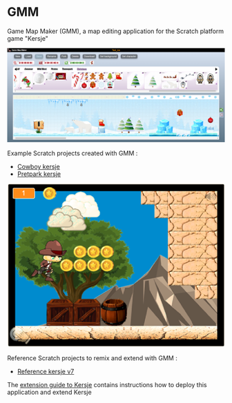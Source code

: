 # GMM
Game Map Maker (GMM), a map editing application for the Scratch platform game "Kersje"

![gmm](https://github.com/jandebr/gmm/blob/main/src/docs/resources/gmm.png)

Example Scratch projects created with GMM :
- [Cowboy kersje](https://scratch.mit.edu/projects/453401204)
- [Pretpark kersje](https://scratch.mit.edu/projects/552993154)

![Scratch](https://github.com/jandebr/gmm/blob/main/src/docs/resources/scratch.png)

Reference Scratch projects to remix and extend with GMM :
- [Reference kersje v7](https://scratch.mit.edu/projects/712990291)

The [extension guide to Kersje](https://docs.google.com/document/d/1NkeZbw061FncABYfNR0MERRcCX9Lv2S9laaNL0Fzj6Q/edit?usp=sharing) contains instructions how to deploy this application and extend Kersje

